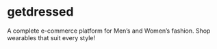 # getdressed
A complete e-commerce platform for Men’s and Women’s fashion. Shop wearables that suit every style!
